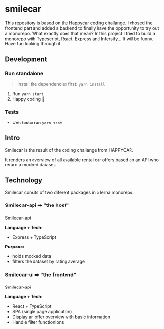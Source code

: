 # smilecar
This repository is based on the Happycar coding challange. I chosed the frontend part and added a backend to finally have the opportunity to try out a monorepo.
What exactly does that mean? In this project I tried to build a monorepo with Typescript, React, Express and Infersify...
It will be funny. Have fun looking through it

## Development

### Run standalone

> Install the dependencies first: `yarn install`

1. Run `yarn start`
2. Happy coding 🚀

### Tests

- Unit tests: run `yarn test`

## Intro

Smilecar is the result of the coding challange from HAPPYCAR.

It renders an overview of all available rental car offers based on an API who return a mocked dataset.

## Technology

Smilecar consits of two diferent packages in a lerna monorepo.

### Smilecar-api ➡️ "the host"

[Smilecar-api](packages/smilecar-api/README.md)

**Language + Tech:**

- Express + TypeScript

**Purpose:**

- holds mocked data
- filters the dataset by rating average

### Smilecar-ui ➡️ "the frontend"

[Smilecar-api](packages/smilecar-ui/README.md)

**Language + Tech:**

- React + TypeScript
- SPA (single page application)
- Display an offer overview with basic information
- Handle filter functionions
